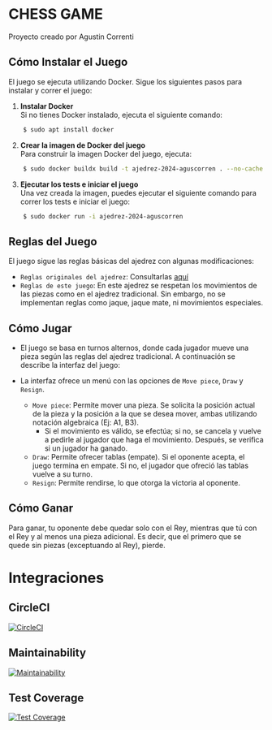 # CHESS GAME
Proyecto creado por Agustin Correnti

## Cómo Instalar el Juego

El juego se ejecuta utilizando Docker. Sigue los siguientes pasos para instalar y correr el juego:

1. **Instalar Docker**  
   Si no tienes Docker instalado, ejecuta el siguiente comando:
```bash
    $ sudo apt install docker
```
2. **Crear la imagen de Docker del juego**  
   Para construir la imagen Docker del juego, ejecuta:
```bash
    $ sudo docker buildx build -t ajedrez-2024-aguscorren . --no-cache
```
3. **Ejecutar los tests e iniciar el juego**  
   Una vez creada la imagen, puedes ejecutar el siguiente comando para correr los tests e iniciar el juego:
```bash
    $ sudo docker run -i ajedrez-2024-aguscorren
```
## Reglas del Juego
El juego sigue las reglas básicas del ajedrez con algunas modificaciones:
- `Reglas originales del ajedrez`: Consultarlas [aquí](https://es.wikipedia.org/wiki/Leyes_del_ajedrez)
- `Reglas de este juego`: En este ajedrez se respetan los movimientos de las piezas como en el ajedrez tradicional. Sin embargo, no se implementan reglas como jaque, jaque mate, ni movimientos especiales.
## Cómo Jugar
- El juego se basa en turnos alternos, donde cada jugador mueve una pieza según las reglas del ajedrez tradicional. A continuación se describe la interfaz del juego:

- La interfaz ofrece un menú con las opciones de `Move piece`, `Draw` y `Resign`.
    - `Move piece`: 
    Permite mover una pieza. Se solicita la posición actual de la pieza y la posición a la que se desea mover, ambas utilizando notación algebraica (Ej: A1, B3).
        - Si el movimiento es válido, se efectúa; si no, se cancela y vuelve a pedirle al jugador que haga el movimiento. Después, se verifica si un jugador ha ganado.
    - `Draw`: Permite ofrecer tablas (empate). Si el oponente acepta, el juego termina en empate. Si no, el jugador que ofreció las tablas vuelve a su turno.
    - `Resign`: Permite rendirse, lo que otorga la victoria al oponente.

## Cómo Ganar
Para ganar, tu oponente debe quedar solo con el Rey, mientras que tú con el Rey y al menos una pieza adicional. Es decir, que el primero que se quede sin piezas (exceptuando al Rey), pierde.
# Integraciones 
## CircleCI
[![CircleCI](https://dl.circleci.com/status-badge/img/gh/um-computacion-tm/ajedrez-2024-AgusCorren/tree/main.svg?style=svg)](https://dl.circleci.com/status-badge/redirect/gh/um-computacion-tm/ajedrez-2024-AgusCorren/tree/main)
## Maintainability
[![Maintainability](https://api.codeclimate.com/v1/badges/d8f649c936fdc917525f/maintainability)](https://codeclimate.com/github/um-computacion-tm/ajedrez-2024-AgusCorren/maintainability)
## Test Coverage
[![Test Coverage](https://api.codeclimate.com/v1/badges/d8f649c936fdc917525f/test_coverage)](https://codeclimate.com/github/um-computacion-tm/ajedrez-2024-AgusCorren/test_coverage)
